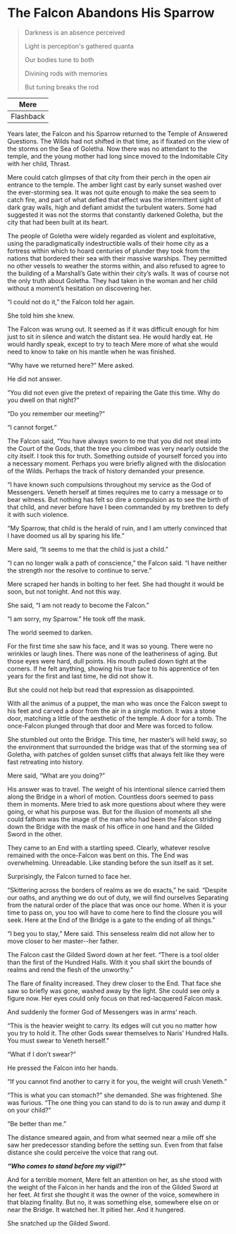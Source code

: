 # The Falcon Abandons His Sparrow

> Darkness is an absence perceived
>
> Light is perception's gathered quanta
>
> Our bodies tune to both
>
> Divining rods with memories
>
> But tuning breaks the rod

| Mere |
| :---: |
| Flashback |

Years later, the Falcon and his Sparrow returned to the Temple of Answered Questions. The Wilds had not shifted in that time, as if fixated on the view of the storms on the Sea of Goletha. Now there was no attendant to the temple, and the young mother had long since moved to the Indomitable City with her child, Thrast.

Mere could catch glimpses of that city from their perch in the open air entrance to the temple. The amber light cast by early sunset washed over the ever-storming sea. It was not quite enough to make the sea seem to catch fire, and part of what defied that effect was the intermittent sight of dark gray walls, high and defiant amidst the turbulent waters. Some had suggested it was not the storms that constantly darkened Goletha, but the city that had been built at its heart.

The people of Goletha were widely regarded as violent and exploitative, using the paradigmatically indestructible walls of their home city as a fortress within which to hoard centuries of plunder they took from the nations that bordered their sea with their massive warships. They permitted no other vessels to weather the storms within, and also refused to agree to the building of a Marshall’s Gate within their city’s walls. It was of course not the only truth about Goletha. They had taken in the woman and her child without a moment’s hesitation on discovering her.

“I could not do it,” the Falcon told her again. 

She told him she knew.

The Falcon was wrung out. It seemed as if it was difficult enough for him just to sit in silence and watch the distant sea. He would hardly eat. He would hardly speak, except to try to teach Mere more of what she would need to know to take on his mantle when he was finished.

“Why have we returned here?” Mere asked.

He did not answer.

“You did not even give the pretext of repairing the Gate this time. Why do you dwell on that night?”

“Do you remember our meeting?”

“I cannot forget.”

The Falcon said, “You have always sworn to me that you did not steal into the Court of the Gods, that the tree you climbed was very nearly outside the city itself. I took this for truth. Something outside of yourself forced you into a necessary moment. Perhaps you were briefly aligned with the dislocation of the Wilds. Perhaps the track of history demanded your presence.

“I have known such compulsions throughout my service as the God of Messengers. Veneth herself at times requires me to carry a message or to bear witness. But nothing has felt so dire a compulsion as to see the birth of that child, and never before have I been commanded by my brethren to defy it with such violence.

“My Sparrow, that child is the herald of ruin, and I am utterly convinced that I have doomed us all by sparing his life.”

Mere said, “It seems to me that the child is just a child.”

“I can no longer walk a path of conscience,” the Falcon said. “I have neither the strength nor the resolve to continue to serve.”

Mere scraped her hands in bolting to her feet. She had thought it would be soon, but not tonight. And not this way.

She said, “I am not ready to become the Falcon.”

“I am sorry, my Sparrow.” He took off the mask.

The world seemed to darken.

For the first time she saw his face, and it was so young. There were no wrinkles or laugh lines. There was none of the leatheriness of aging. But those eyes were hard, dull points. His mouth pulled down tight at the corners. If he felt anything, showing his true face to his apprentice of ten years for the first and last time, he did not show it.

But she could not help but read that expression as disappointed.

With all the animus of a puppet, the man who was once the Falcon swept to his feet and carved a door from the air in a single motion. It was a stone door, matching a little of the aesthetic of the temple. A door for a tomb. The once-Falcon plunged through that door and Mere was forced to follow.

She stumbled out onto the Bridge. This time, her master’s will held sway, so the environment that surrounded the bridge was that of the storming sea of Goletha, with patches of golden sunset cliffs that always felt like they were fast retreating into history.

Mere said, “What are you doing?”

His answer was to travel. The weight of his intentional silence carried them along the Bridge in a whorl of motion. Countless doors seemed to pass them in moments. Mere tried to ask more questions about where they were going, or what his purpose was. But for the illusion of moments all she could fathom was the image of the man who had been the Falcon striding down the Bridge with the mask of his office in one hand and the Gilded Sword in the other.

They came to an End with a startling speed. Clearly, whatever resolve remained with the once-Falcon was bent on this. The End was overwhelming. Unreadable. Like standing before the sun itself as it set.

Surprisingly, the Falcon turned to face her.

“Skittering across the borders of realms as we do exacts,” he said. “Despite our oaths, and anything we do out of duty, we will find ourselves Separating from the natural order of the place that was once our home. When it is your time to pass on, you too will have to come here to find the closure you will seek. Here at the End of the Bridge is a gate to the ending of all things.”

“I beg you to stay,” Mere said. This senseless realm did not allow her to move closer to her master--her father.

The Falcon cast the Gilded Sword down at her feet. “There is a tool older than the first of the Hundred Halls. With it you shall skirt the bounds of realms and rend the flesh of the unworthy.”

The flare of finality increased. They drew closer to the End. That face she saw so briefly was gone, washed away by the light. She could see only a figure now. Her eyes could only focus on that red-lacquered Falcon mask.

And suddenly the former God of Messengers was in arms’ reach.

“This is the heavier weight to carry. Its edges will cut you no matter how you try to hold it. The other Gods swear themselves to Naris’ Hundred Halls. You must swear to Veneth herself.”

“What if I don’t swear?”

He pressed the Falcon into her hands.

“If you cannot find another to carry it for you, the weight will crush Veneth.”

“This is what you can stomach?” she demanded. She was frightened. She was furious. “The one thing you can stand to do is to run away and dump it on your child?”

“Be better than me.”

The distance smeared again, and from what seemed near a mile off she saw her predecessor standing before the setting sun. Even from that false distance she could perceive the voice that rang out.

***“Who comes to stand before my vigil?”***

And for a terrible moment, Mere felt an attention on her, as she stood with the weight of the Falcon in her hands and the iron of the Gilded Sword at her feet. At first she thought it was the owner of the voice, somewhere in that blazing finality. But no, it was something else, somewhere else on or near the Bridge. It watched her. It pitied her. And it hungered.

She snatched up the Gilded Sword.